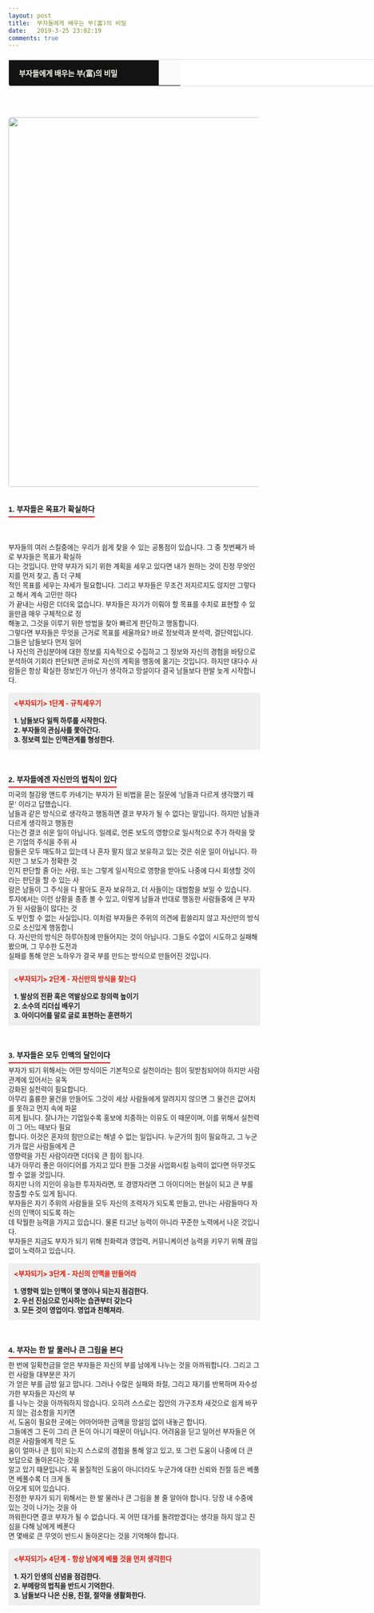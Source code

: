 ```yaml
---
layout: post
title:  부자들에게 배우는 부(富)의 비밀
date:   2019-3-25 23:02:19
comments: true
---
```






<table width="99%" style='border-radius: 3px; border: 1px solid gainsboro; border-image: none; width: 738px; color: rgb(17, 17, 17); text-transform: none; text-indent: 0px; letter-spacing: normal; font-family: "Open Sans", "Helvetica Neue", Helvetica, Arial, sans-serif; font-size: 20px; font-style: normal; font-weight: 400; margin-bottom: 30px; word-spacing: 0px; white-space: normal; border-collapse: separate; border-spacing: 0px; orphans: 2; widows: 2; font-variant-ligatures: normal; font-variant-caps: normal; -webkit-text-stroke-width: 0px; text-decoration-style: initial; text-decoration-color: initial;' bgcolor="#ffffff" cellspacing="1" cellpadding="2"><tbody style="background-color: rgb(251, 251, 251);"><tr><td width="260" style="padding: 0.75em 1em; border-top-color: gainsboro; border-bottom-color: currentColor; border-left-color: currentColor; border-top-width: 1px; border-bottom-width: 0px; border-left-width: medium; border-top-style: solid; border-bottom-style: none; border-left-style: none; border-bottom-left-radius: 3px;" bgcolor="#141313" style-="border-bottom:#141313 1px solid; border-left:#141313 1px solid; border-top:#141313 1px solid; &#10;border-right:#141313 1px solid"><span style='color: rgb(0, 0, 0); font-family: "맑은 고딕", dotum, verdana; font-size: 11pt;'><strong><span syle="font-size:11pt"><font color="#fffff0">부자들에게 배우는 부(富)의 비밀</font></span></strong></span></td><td style="border-width: 0px 0px 1px; border-style: solid; border-color: rgb(255, 255, 255) rgb(255, 255, 255) rgb(20, 19, 19); padding: 0.75em 1em; border-bottom-right-radius: 3px;"><span style="font-size: 11pt;"><font color="#000000">&nbsp;</font></span></td></tr></tbody></table><p><span style='color: rgb(17, 17, 17); text-transform: none; text-indent: 0px; letter-spacing: normal; font-family: "Open Sans", "Helvetica Neue", Helvetica, Arial, sans-serif; font-size: 10pt; font-style: normal; font-weight: 400; word-spacing: 0px; white-space: normal; orphans: 2; widows: 2; background-color: rgb(253, 253, 253); font-variant-ligatures: normal; font-variant-caps: normal; -webkit-text-stroke-width: 0px; text-decoration-style: initial; text-decoration-color: initial;'><br></span></p>
<p style="margin: 0px; padding: 0px;"></p><div class="imageblock center" style="text-align: center; clear: both;"><span data-lightbox="lightbox" data-url="https://t1.daumcdn.net/cfile/tistory/184E653D4EA4F13206?download"><img width="450" height="299" style="margin: 0px 0px 1rem; border-radius: 5px; width: 740px; height: auto; vertical-align: middle; display: block; cursor: pointer; max-width: 100%;" alt="" src="https://t1.daumcdn.net/cfile/tistory/184E653D4EA4F13206" filemime="" filename="cfile25.uf@184E653D4EA4F132062508.jpg"></span><br></div><h3 style='font: bold 11pt/normal "맑은 고딕", Dotum, sans-serif; margin: 0px; padding: 0px 0px 5px; border-bottom-color: rgb(255, 0, 0); border-bottom-width: 2px; border-bottom-style: solid; float: left; font-size-adjust: none; font-stretch: normal;'>1. 부자들은 목표가 확실하다</h3><p><br></p><div><br><span style="font-size: 10pt;">﻿</span><br><span style="font-size: 10pt;">﻿부자들의 여러 스킬중에는 우리가 쉽게 찾을 수 있는 공통점이 있습니다. 그 중 첫번째가 바로 부자들은 목표가 확실하<br>다는 것입니다. 만약 부자가 되기 위한 계획을 세우고 있다면 내가 원하는 것이 진정 무엇인지를 먼저 찾고, 좀 더 구체<br>적인 목표를 세우는 자세가 필요합니다. 그리고 부자들은 무조건 저지르지도 않지만 그렇다고 해서 계속 고민만 하다<br>가 끝내는 사람은 더더욱 없습니다. 부자들은 자기가 이뤄야 할 목표를 수치로 표현할 수 있을만큼 매우 구체적으로 정<br>해놓고, 그것을 이루기 위한 방법을 찾아 빠르게 판단하고 행동합니다.<br>그렇다면 부자들은 무엇을 근거로 목표를 세울까요? 바로 정보력과 분석력, 결단력입니다. 그들은 남들보다 먼저 일어<br>나 자신의 관심분야에 대한 정보를 지속적으로 수집하고 그 정보와 자신의 경험을 바탕으로 분석하여 기회라 판단되면 곧바로 자신의 계획을 행동에 옮기는 것입니다. 하지만 대다수 사람들은 항상 확실한 정보인가 아닌가 생각하고 망설이다 결국 남들보다 한발 늦게 시작합니다.<br><br><div class="txc-textbox" style="padding: 10px; border: 1px solid rgb(238, 238, 238); border-image: none; background-color: rgb(238, 238, 238);"><strong><font color="#e31600">&lt;부자되기&gt; 1단계 - 규칙세우기<br></font></strong><br><strong>1. 남들보다 일찍 하루를 시작한다.<br>2. 부자들의 관심사를 쫓아간다.<br>3. 정보력 있는 인맥관계를 형성한다.<br></strong></div><br><br><br><h3 style='font: bold 11pt/normal "맑은 고딕", Dotum, sans-serif; margin: 0px; padding: 0px 0px 5px; border-bottom-color: rgb(255, 0, 0); border-bottom-width: 2px; border-bottom-style: solid; float: left; font-size-adjust: none; font-stretch: normal;'>2. 부자들에겐 자신만의 법칙이 있다</h3><div><br><span style="font-size: 10pt;">﻿<br>미국의 철강왕 앤드루 카네기는 부자가 된 비법을 묻는 질문에 '남들과 다르게 생각했기 때문' 이라고 답했습니다.<span>&nbsp;</span><br>남들과 같은 방식으로 생각하고 행동하면 결코 부자가 될 수 없다는 말입니다. 하지만 남들과 다르게 생각하고 행동한<br>다는건 결코 쉬운 일이 아닙니다. 일례로, 언론 보도의 영향으로 일시적으로 주가 하락을 맞은 기업의 주식을 주위 사<br>람들은 모두 매도하고 있는데 나 혼자 팔지 않고 보유하고 있는 것은 쉬운 일이 아닙니다. 하지만 그 보도가 정확한 것<br>인지 판단할 줄 아는 사람, 또는 그렇게 일시적으로 영향을 받아도 나중에 다시 회생할 것이라는 판단을 할 수 있는 사<br>람은 남들이 그 주식을 다 팔아도 혼자 보유하고, 더 사들이는 대범함을 보일 수 있습니다.<br>투자에서는 이런 상황을 종종 볼 수 있고, 이렇게 남들과 반대로 행동한 사람들중에 큰 부자가 된 사람들이 많다는 것<br>도 부인할 수 없는 사실입니다. 이처럼 부자들은 주위의 의견에 휩쓸리지 않고 자신만의 방식으로 소신있게 행동합니<br>다. 자신만의 방식은 하루아침에 만들어지는 것이 아닙니다. 그들도 수없이 시도하고 실패해봤으며, 그 무수한 도전과<span>&nbsp;</span><br>실패를 통해 얻은 노하우가 결국 부를 만드는 방식으로 만들어진 것입니다.<br><br><div class="txc-textbox" style="padding: 10px; border: 1px solid rgb(238, 238, 238); border-image: none; background-color: rgb(238, 238, 238);"><strong><font color="#e31600">&lt;부자되기&gt; 2단계 -&nbsp;자신만의 방식을 찾는다<br><br></font>1. 발상의 전환 혹은 역발상으로 창의력 높이기<br>2. 소수의 리더십 배우기<br>3. 아이디어를 말로 글로 표현하는 훈련하기<br></strong></div><br><br><br><h3 style='font: bold 11pt/normal "맑은 고딕", Dotum, sans-serif; margin: 0px; padding: 0px 0px 5px; border-bottom-color: rgb(255, 0, 0); border-bottom-width: 2px; border-bottom-style: solid; float: left; font-size-adjust: none; font-stretch: normal;'>3. 부자들은 모두 인맥의 달인이다</h3><div><br><span style="font-size: 10pt;"><br>﻿부자가 되기 위해서는 어떤 방식이든 기본적으로 실천이라는 힘이 뒷받침되어야 하지만 사람 관계에 있어서는 유독<span>&nbsp;</span><br>강화된 실천력이 필요합니다.<span>&nbsp;</span><br>아무리 훌륭한 물건을 만들어도 그것이 세상 사람들에게 알려지지 않으면 그 물건은 값어치를 못하고 먼지 속에 파묻<br>히게 됩니다. 잘나가는 기업일수록 홍보에 치중하는 이유도 이 때문이며, 이를 위해서 실천력이 그 어느 때보다 필요<br>합니다. 이것은 혼자의 힘만으로는 해낼 수 없는 일입니다. 누군가의 힘이 필요하고, 그 누군가가 많은 사람들에게 큰<span>&nbsp;</span><br>영향력을 가진 사람이라면 더더욱 큰 힘이 됩니다.<br>내가 아무리 좋은 아이디어를 가지고 있다 한들 그것을 사업화시킬 능력이 없다면 아무것도 할 수 없을 것입니다.<span>&nbsp;</span><br>하지만 나의 지인이 유능한 투자자라면, 또 경영자라면 그 아이디어는 현실이 되고 큰 부를 창출할 수도 있게 됩니다.<br>부자들은 자기 주위의 사람들을 모두 자신의 조력자가 되도록 만들고, 만나는 사람들마다 자신의 인맥이 되도록 하는<br>데 탁월한 능력을 가지고 있습니다. 물론 타고난 능력이 아니라 꾸준한 노력에서 나온 것입니다.<span>&nbsp;</span><br>부자들은 지금도 부자가 되기 위해 친화력과 영업력, 커뮤니케이션 능력을 키우기 위해 끊임없이 노력하고 있습니다.<br><br><div class="txc-textbox" style="padding: 10px; border: 1px solid rgb(238, 238, 238); border-image: none; background-color: rgb(238, 238, 238);"><strong><font color="#e31600">&lt;부자되기&gt; 3단계 -&nbsp;자신의 인맥을 만들어라<br><br></font>1. 영향력 있는 인맥이 몇 명이나 되는지 점검한다.<br>2. 우선 진심으로 인사하는 습관부터 갖는다<br>3. 모든 것이 영업이다. 영업과 친해져라.<br></strong></div><br><br><br><h3 style='font: bold 11pt/normal "맑은 고딕", Dotum, sans-serif; margin: 0px; padding: 0px 0px 5px; border-bottom-color: rgb(255, 0, 0); border-bottom-width: 2px; border-bottom-style: solid; float: left; font-size-adjust: none; font-stretch: normal;'>4. 부자는 한 발 물러나 큰 그림을 본다</h3><div><br><br>한 번에 일확천금을 얻은 부자들은 자신의 부를 남에게 나누는 것을 아까워합니다. 그리고 그런 사람들 대부분은 자기<br>가 얻은 부를 금방 잃고 맙니다. 그러나 수많은 실패와 좌절, 그리고 재기를 반복하며 자수성가한 부자들은 자신의 부<br>를 나누는 것을 아까워하지 않습니다. 오히려 스스로는 집안의 가구조차 새것으로 쉽게 바꾸지 않는 검소함을 지키면<br>서, 도움이 필요한 곳에는 어마어마한 금액을 망설임 없이 내놓곤 합니다.<br>그들에겐 그 돈이 그리 큰 돈이 아니기 때문이 아닙니다. 어려움을 딛고 일어선 부자들은 어려운 사람들에게 작은 도<br>움이 얼마나 큰 힘이 되는지 스스로의 경험을 통해 알고 있고, 또 그런 도움이 나중에 더 큰 보답으로 돌아온다는 것을<span>&nbsp;</span><br>알고 있기 때문입니다. 꼭 물질적인 도움이 아니더라도 누군가에 대한 신뢰와 친절 등은 베풀면 베풀수록 더 크게 돌<br>아오게 되어 있습니다.<br>진정한 부자가 되기 위해서는 한 발 물러나 큰 그림을 볼 줄 알아야 합니다. 당장 내 수중에 있는 것이 나가는 것을 아<br>까워한다면 결코 부자가 될 수 없습니다. 꼭 어떤 대가를 돌려받겠다는 생각을 하지 않고 진심을 다해 남에게 베푼다<br>면 몇배로 큰 무엇이 반드시 돌아온다는 것을 기억해야 합니다.<br><br><div class="txc-textbox" style="padding: 10px; border: 1px solid rgb(238, 238, 238); border-image: none; background-color: rgb(238, 238, 238);"><strong><font color="#e31600">&lt;부자되기&gt; 4단계 - 항상 남에게 베풀 것을 먼저 생각한다<br><br></font>1. 자기 인생의 신념을 점검한다.<br>2. 부메랑의 법칙을 반드시 기억한다.<br>3. 남들보다 나은 신용, 친절, 절약을 생활화한다.</strong><br></div></div></span></div></span></div></span></div><p><br></p>